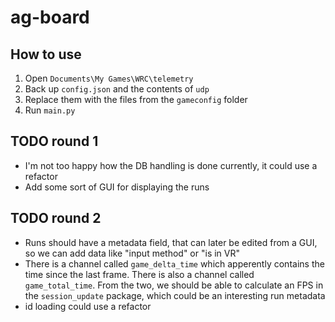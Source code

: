 # ag-board

## How to use
1. Open `Documents\My Games\WRC\telemetry`
2. Back up `config.json` and the contents of `udp`
3. Replace them with the files from the `gameconfig` folder
4. Run `main.py`

## TODO round 1
- I'm not too happy how the DB handling is done currently, it could use a refactor
- Add some sort of GUI for displaying the runs

## TODO round 2
- Runs should have a metadata field, that can later be edited from a GUI, so we can add data like "input method" or "is in VR"
- There is a channel called `game_delta_time` which apperently contains the time since the last frame. There is also a channel called `game_total_time`. From the two, we should be able to calculate an FPS in the `session_update` package, which could be an interesting run metadata
- id loading could use a refactor
